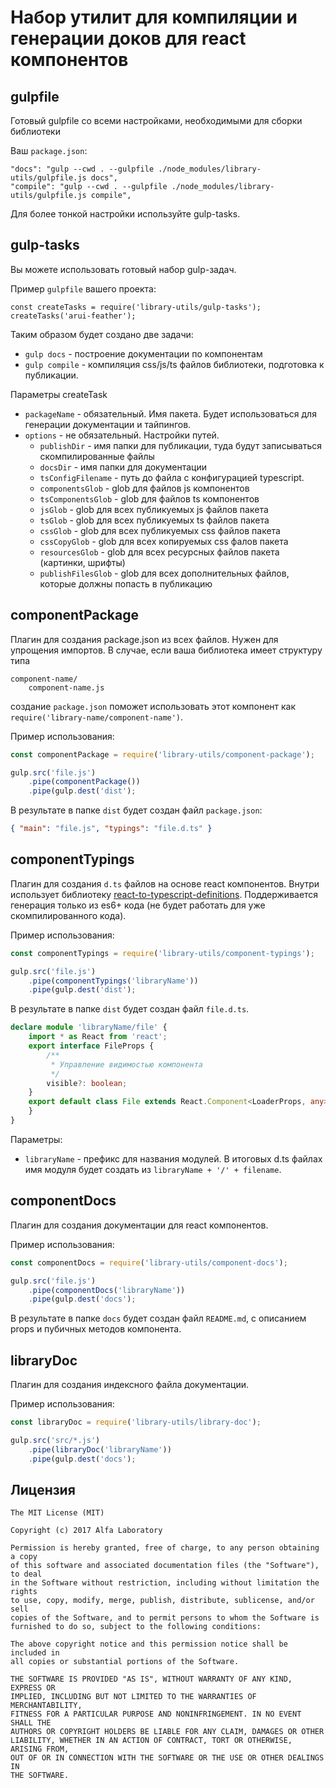 Набор утилит для компиляции и генерации доков для react компонентов
===================================================================

gulpfile
--------
Готовый gulpfile со всеми настройками, необходимыми для сборки библиотеки

Ваш `package.json`:
```
"docs": "gulp --cwd . --gulpfile ./node_modules/library-utils/gulpfile.js docs",
"compile": "gulp --cwd . --gulpfile ./node_modules/library-utils/gulpfile.js compile",
```

Для более тонкой настройки используйте gulp-tasks.

gulp-tasks
----------

Вы можете использовать готовый набор gulp-задач.

Пример `gulpfile` вашего проекта:
```
const createTasks = require('library-utils/gulp-tasks');
createTasks('arui-feather');
```

Таким образом будет создано две задачи:

* `gulp docs` - построение документации по компонентам
* `gulp compile` - компиляция css/js/ts файлов библиотеки, подготовка к публикации.

Параметры createTask

* `packageName` - обязательный. Имя пакета. Будет использоваться для генерации документации и тайпингов.
* `options` - не обязательный. Настройки путей.
  * `publishDir` - имя папки для публикации, туда будут записываться скомпилированные файлы
  * `docsDir` - имя папки для документации
  * `tsConfigFilename` - путь до файла с конфигурацией typescript.
  * `componentsGlob` - glob для файлов js компонентов
  * `tsComponentsGlob` - glob для файлов ts компонентов
  * `jsGlob` - glob для всех публикуемых js файлов пакета
  * `tsGlob` - glob для всех публикуемых ts файлов пакета
  * `cssGlob` - glob для всех публикуемых css файлов пакета
  * `cssCopyGlob` - glob для всех копируемых css фалов пакета
  * `resourcesGlob` - glob для всех ресурсных файлов пакета (картинки, шрифты)
  * `publishFilesGlob` - glob для всех дополнительных файлов, которые должны попасть в публикацию

componentPackage
----------------

Плагин для создания package.json из всех файлов. Нужен для упрощения импортов. В случае, если ваша библиотека имеет
структуру типа

```
component-name/
    component-name.js
```

создание `package.json` поможет использовать этот компонент как `require('library-name/component-name')`.

Пример использования:

```js
const componentPackage = require('library-utils/component-package');

gulp.src('file.js')
    .pipe(componentPackage())
    .pipe(gulp.dest('dist');
```

В результате в папке `dist` будет создан файл `package.json`:

```json
{ "main": "file.js", "typings": "file.d.ts" }
```

componentTypings
----------------

Плагин для создания `d.ts` файлов на основе react компонентов. Внутри использует библиотеку
[react-to-typescript-definitions](https://www.npmjs.com/package/react-to-typescript-definitions).
Поддерживается генерация только из es6+ кода (не будет работать для уже скомпилированного кода).

Пример использования:

```js
const componentTypings = require('library-utils/component-typings');

gulp.src('file.js')
    .pipe(componentTypings('libraryName'))
    .pipe(gulp.dest('dist');
```

В результате в папке `dist` будет создан файл `file.d.ts`.

```ts
declare module 'libraryName/file' {
    import * as React from 'react';
    export interface FileProps {
        /**
         * Управление видимостью компонента
         */
        visible?: boolean;
    }
    export default class File extends React.Component<LoaderProps, any>{
    }
}
```

Параметры:

- `libraryName` - префикс для названия модулей. В итоговых d.ts файлах имя модуля будет создать из
`libraryName + '/' + filename`.

componentDocs
-------------

Плагин для создания документации для react компонентов.

Пример использования:

```js
const componentDocs = require('library-utils/component-docs');

gulp.src('file.js')
    .pipe(componentDocs('libraryName'))
    .pipe(gulp.dest('docs');
```

В результате в папке `docs` будет создан файл `README.md`, с описанием props и пубичных методов компонента.

libraryDoc
----------

Плагин для создания индексного файла документации.

Пример использования:

```js
const libraryDoc = require('library-utils/library-doc');

gulp.src('src/*.js')
    .pipe(libraryDoc('libraryName'))
    .pipe(gulp.dest('docs');
```

Лицензия
--------

```
The MIT License (MIT)

Copyright (c) 2017 Alfa Laboratory

Permission is hereby granted, free of charge, to any person obtaining a copy
of this software and associated documentation files (the "Software"), to deal
in the Software without restriction, including without limitation the rights
to use, copy, modify, merge, publish, distribute, sublicense, and/or sell
copies of the Software, and to permit persons to whom the Software is
furnished to do so, subject to the following conditions:

The above copyright notice and this permission notice shall be included in
all copies or substantial portions of the Software.

THE SOFTWARE IS PROVIDED "AS IS", WITHOUT WARRANTY OF ANY KIND, EXPRESS OR
IMPLIED, INCLUDING BUT NOT LIMITED TO THE WARRANTIES OF MERCHANTABILITY,
FITNESS FOR A PARTICULAR PURPOSE AND NONINFRINGEMENT. IN NO EVENT SHALL THE
AUTHORS OR COPYRIGHT HOLDERS BE LIABLE FOR ANY CLAIM, DAMAGES OR OTHER
LIABILITY, WHETHER IN AN ACTION OF CONTRACT, TORT OR OTHERWISE, ARISING FROM,
OUT OF OR IN CONNECTION WITH THE SOFTWARE OR THE USE OR OTHER DEALINGS IN
THE SOFTWARE.
```
